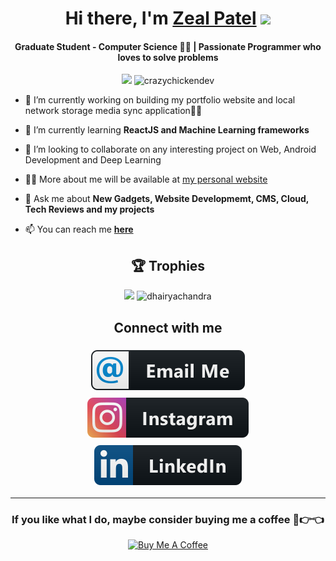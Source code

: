 
<div align="center">
   <h1>Hi there, I'm <a href="https://zealpatel.ga/">Zeal Patel</a> <img src="https://media.giphy.com/media/hvRJCLFzcasrR4ia7z/giphy.gif" width="25px"> </h1>
</div>
<h4 align="center"> Graduate Student - Computer Science 🧑‍💻 | Passionate Programmer who loves to solve problems </h4>
<p align="center"> <img src="https://komarev.com/ghpvc/?username=zealpatel1990&logoColor=white" /> 
 <img
src="https://img.shields.io/github/followers/zealpatel1990?style=social" alt="crazychickendev" />  

</a>
</p>


- 🔭 I’m currently working on building my portfolio website and local network storage media sync application🧑‍💻 

- 🌱 I’m currently learning **ReactJS and Machine Learning frameworks**

- 👯 I’m looking to collaborate on any interesting project on Web, Android Development and Deep Learning

- 👨‍💻 More about me will be available at
  [my personal website](https://zealpatel.ga)

- 💬 Ask me about **New Gadgets, Website Developmemt, CMS, Cloud,
  Tech Reviews and my projects**

- 📫 You can reach me **[here](mailto:zealpatel1990+github@gmail.com)**


<h2 align="center">🏆 Trophies</h2></a>
<p align="center">   
   <img src="https://github-profile-trophy.vercel.app/?username=zealpatel1990&column=4&margin-w=10&margin-h=10"/> 
    <img src="https://github-readme-stats.vercel.app/api/top-langs/?username=zealpatel1990&langs_count=4" alt="dhairyachandra"/> 
   

</p>

<div align="center">
   <h2> Connect with me </h2>
</div>


<p align="center">
 
  <a href="mailto:zealpatel1990+github@gmail.com">
    <img src="svg/social/email_me.svg" alt="email_me" style="vertical-align:top; margin:6px 4px">
  </a>  

  <a href="https://instagram.com/___zeal____">
    <img src="svg/social/instagram.svg" alt="instagram" style="vertical-align:top; margin:6px 4px">
  </a>  

  <a href="https://www.linkedin.com/in/zeal-patel/">
    <img src="svg/social/linkedin.svg" alt="linkedin" style="vertical-align:top; margin:6px 4px">
  </a>  

<!--  <a href="https://www.snapchat.com/add/">
    <img src="svg/social/snapchat.svg" alt="snapchat" style="vertical-align:top; margin:6px 4px">
  </a>  
<a href="https://twitter.com/">
    <img src="svg/social/twitter.svg" alt="twitter" style="vertical-align:top; margin:6px 4px">
  </a>   
   <a href="https://www.youtube.com/channel/view_as=subscriber">
    <img src="svg/streaming/youtube.svg" alt="youtube" style="vertical-align:top; margin:6px 4px">
  </a>  -->

</p>
<hr>

<div align="center">

<h3>If you like what I do, maybe consider buying me a coffee 🥺👉👈</h3>

<a href="https://paypal.me/zealp" target="_blank"><img src="https://cdn.buymeacoffee.com/buttons/v2/default-yellow.png" alt="Buy Me A Coffee" width="150" ></a>
</div>
